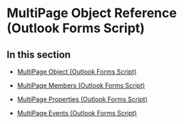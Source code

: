 
# MultiPage Object Reference (Outlook Forms Script)

## In this section


-  [MultiPage Object (Outlook Forms Script)](ac0fa233-81fe-8a34-4113-6907c6d8f7e2.md)
    
-  [MultiPage Members (Outlook Forms Script)](28ee2528-49b9-43e3-ae64-6ff4805c1d70.md)
    
-  [MultiPage Properties (Outlook Forms Script)](82aae556-cf00-4378-b57e-35e3b53c7669.md)
    
-  [MultiPage Events (Outlook Forms Script)](a21fb6b3-7c13-4dd3-8b4c-f2c91f874959.md)
    
